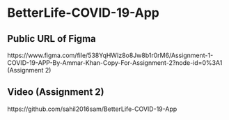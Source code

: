 # BetterLife-COVID-19-App


<h2> Public URL of Figma  </h2>
https://www.figma.com/file/538YqHWIz8o8Jw8b1r0rM6/Assignment-1-COVID-19-APP-By-Ammar-Khan-Copy-For-Assignment-2?node-id=0%3A1 (Assignment 2)
<h2> Video (Assignment 2) </h2>
https://github.com/sahil2016sam/BetterLife-COVID-19-App
